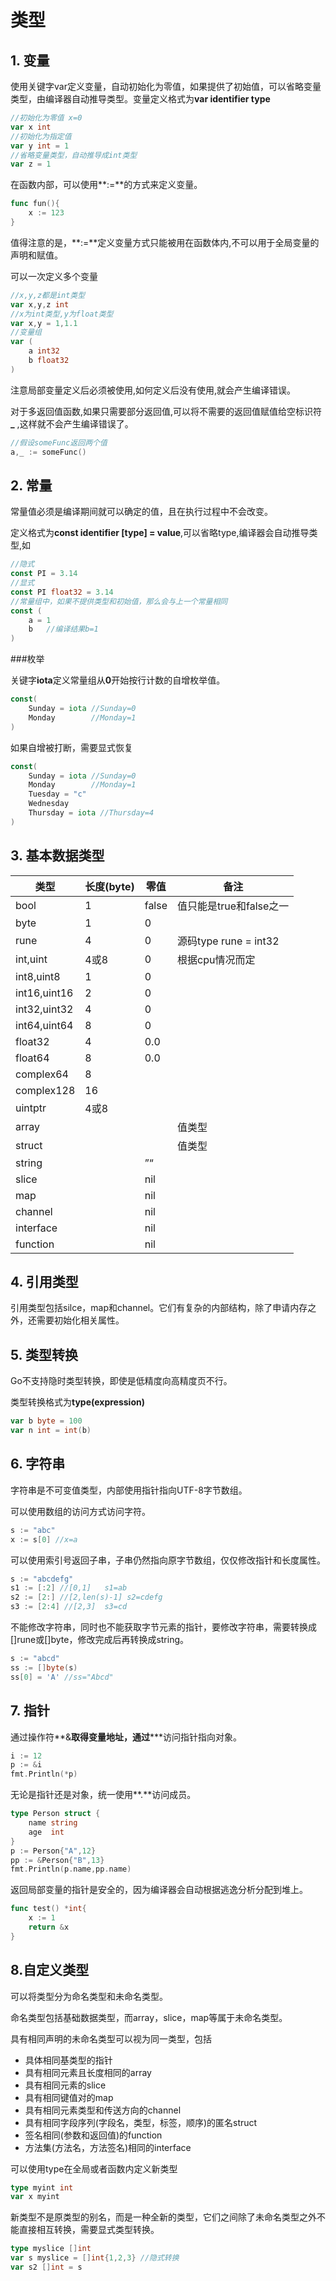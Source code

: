 # 类型

## 1. 变量
使用关键字var定义变量，自动初始化为零值，如果提供了初始值，可以省略变量类型，由编译器自动推导类型。变量定义格式为**var identifier type**

```go
//初始化为零值 x=0
var x int
//初始化为指定值
var y int = 1
//省略变量类型，自动推导成int类型
var z = 1
```

在函数内部，可以使用**:=**的方式来定义变量。

```go
func fun(){
    x := 123
}
```

值得注意的是，**:=**定义变量方式只能被用在函数体内,不可以用于全局变量的声明和赋值。

可以一次定义多个变量

```go
//x,y,z都是int类型
var x,y,z int
//x为int类型,y为float类型
var x,y = 1,1.1
//变量组
var (
	a int32
	b float32
)
```

注意局部变量定义后必须被使用,如何定义后没有使用,就会产生编译错误。

对于多返回值函数,如果只需要部分返回值,可以将不需要的返回值赋值给空标识符 **_** ,这样就不会产生编译错误了。

```go
//假设someFunc返回两个值
a,_ := someFunc()
```

## 2. 常量

常量值必须是编译期间就可以确定的值，且在执行过程中不会改变。

定义格式为**const identifier [type] = value**,可以省略type,编译器会自动推导类型,如

```go
//隐式
const PI = 3.14
//显式
const PI float32 = 3.14
//常量组中，如果不提供类型和初始值，那么会与上一个常量相同
const (
    a = 1
    b	//编译结果b=1
)
```

###枚举

关键字**iota**定义常量组从**0**开始按行计数的自增枚举值。

```go
const(
	Sunday = iota //Sunday=0
    Monday        //Monday=1
)
```

如果自增被打断，需要显式恢复

```go
const(
	Sunday = iota //Sunday=0
    Monday        //Monday=1
    Tuesday = "c"
    Wednesday
    Thursday = iota //Thursday=4
)
```

## 3. 基本数据类型

| 类型         | 长度(byte) | 零值  | 备注                    |
| ------------ | ---------- | ----- | ----------------------- |
| bool         | 1          | false | 值只能是true和false之一 |
| byte         | 1          | 0     |                         |
| rune         | 4          | 0     | 源码type rune = int32   |
| int,uint     | 4或8       | 0     | 根据cpu情况而定         |
| int8,uint8   | 1          | 0     |                         |
| int16,uint16 | 2          | 0     |                         |
| int32,uint32 | 4          | 0     |                         |
| int64,uint64 | 8          | 0     |                         |
| float32      | 4          | 0.0   |                         |
| float64      | 8          | 0.0   |                         |
| complex64    | 8          |       |                         |
| complex128   | 16         |       |                         |
| uintptr      | 4或8       |       |                         |
| array        |            |       | 值类型                  |
| struct       |            |       | 值类型                  |
| string       |            | ”“    |                         |
| slice        |            | nil   |                         |
| map          |            | nil   |                         |
| channel      |            | nil   |                         |
| interface    |            | nil   |                         |
| function     |            | nil   |                         |

## 4. 引用类型

引用类型包括silce，map和channel。它们有复杂的内部结构，除了申请内存之外，还需要初始化相关属性。

## 5. 类型转换

Go不支持隐时类型转换，即使是低精度向高精度页不行。

类型转换格式为**type(expression)**

```go
var b byte = 100
var n int = int(b)
```

## 6. 字符串

字符串是不可变值类型，内部使用指针指向UTF-8字节数组。

可以使用数组的访问方式访问字符。

```go
s := "abc"
x := s[0] //x=a
```

可以使用索引号返回子串，子串仍然指向原字节数组，仅仅修改指针和长度属性。

```go
s := "abcdefg"
s1 := [:2] //[0,1]   s1=ab
s2 := [2:] //[2,len(s)-1] s2=cdefg
s3 := [2:4] //[2,3]  s3=cd
```

不能修改字符串，同时也不能获取字节元素的指针，要修改字符串，需要转换成[]rune或[]byte，修改完成后再转换成string。

```go
s := "abcd"
ss := []byte(s)
ss[0] = 'A' //ss="Abcd"
```

## 7. 指针

通过操作符**&**取得变量地址，通过*****访问指针指向对象。

```go
i := 12
p := &i
fmt.Println(*p)
```

无论是指针还是对象，统一使用**.**访问成员。

```go
type Person struct {
	name string
	age  int
}
p := Person{"A",12}
pp := &Person{"B",13}
fmt.Println(p.name,pp.name)
```

返回局部变量的指针是安全的，因为编译器会自动根据逃逸分析分配到堆上。

```go
func test() *int{
    x := 1
    return &x
}
```

## 8.自定义类型

可以将类型分为命名类型和未命名类型。

命名类型包括基础数据类型，而array，slice，map等属于未命名类型。 

具有相同声明的未命名类型可以视为同一类型，包括

- 具体相同基类型的指针
- 具有相同元素且长度相同的array
- 具有相同元素的slice
- 具有相同键值对的map
- 具有相同元素类型和传送方向的channel
- 具有相同字段序列(字段名，类型，标签，顺序)的匿名struct
- 签名相同(参数和返回值)的function
- 方法集(方法名，方法签名)相同的interface

可以使用type在全局或者函数内定义新类型

```go
type myint int
var x myint
```

新类型不是原类型的别名，而是一种全新的类型，它们之间除了未命名类型之外不能直接相互转换，需要显式类型转换。

```go
type myslice []int
var s myslice = []int{1,2,3} //隐式转换
var s2 []int = s
```